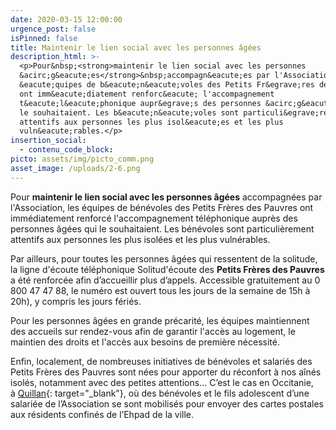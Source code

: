 ```yaml
---
date: 2020-03-15 12:00:00
urgence_post: false
isPinned: false
title: Maintenir le lien social avec les personnes âgées
description_html: >-
  <p>Pour&nbsp;<strong>maintenir le lien social avec les personnes
  &acirc;g&eacute;es</strong>&nbsp;accompagn&eacute;es par l'Association, les
  &eacute;quipes de b&eacute;n&eacute;voles des Petits Fr&egrave;res des Pauvres
  ont imm&eacute;diatement renforc&eacute; l'accompagnement
  t&eacute;l&eacute;phonique aupr&egrave;s des personnes &acirc;g&eacute;es qui
  le souhaitaient. Les b&eacute;n&eacute;voles sont particuli&egrave;rement
  attentifs aux personnes les plus isol&eacute;es et les plus
  vuln&eacute;rables.</p>
insertion_social:
  - contenu_code_block:
picto: assets/img/picto_comm.png
asset_image: /uploads/2-6.png
---
```


Pour&nbsp;**maintenir le lien social avec les personnes &acirc;g&eacute;es**&nbsp;accompagn&eacute;es par l'Association, les &eacute;quipes de b&eacute;n&eacute;voles des Petits Fr&egrave;res des Pauvres ont imm&eacute;diatement renforc&eacute; l'accompagnement t&eacute;l&eacute;phonique aupr&egrave;s des personnes &acirc;g&eacute;es qui le souhaitaient. Les b&eacute;n&eacute;voles sont particuli&egrave;rement attentifs aux personnes les plus isol&eacute;es et les plus vuln&eacute;rables.

Par ailleurs, pour toutes les personnes &acirc;g&eacute;es qui ressentent de la solitude, la ligne d'&eacute;coute t&eacute;l&eacute;phonique Solitud'&eacute;coute des **Petits Fr&egrave;res des Pauvres** a &eacute;t&eacute; renforc&eacute;e afin d’accueillir plus d’appels. Accessible gratuitement au 0 800 47 47 88, le num&eacute;ro est ouvert tous les jours de la semaine de 15h &agrave; 20h), y compris les jours f&eacute;ri&eacute;s.

Pour les personnes &acirc;g&eacute;es en grande pr&eacute;carit&eacute;, les &eacute;quipes maintiennent des accueils sur rendez-vous afin de garantir l'acc&egrave;s au logement, le maintien des droits et l'acc&egrave;s aux besoins de premi&egrave;re n&eacute;cessit&eacute;.

Enfin, localement, de nombreuses initiatives de b&eacute;n&eacute;voles et salari&eacute;s des Petits Fr&egrave;res des Pauvres sont n&eacute;es pour apporter du r&eacute;confort &agrave; nos a&icirc;n&eacute;s isol&eacute;s, notamment avec des petites attentions… C’est le cas en Occitanie, &agrave;&nbsp;[Quillan](https://www.petitsfreresdespauvres.fr/nos-implantations/les-petits-freres-des-pauvres-de-quillan){: target="_blank"}, o&ugrave; des b&eacute;n&eacute;voles et le fils adolescent d’une salari&eacute;e de l’Association se sont mobilis&eacute;s pour envoyer des cartes postales aux r&eacute;sidents confin&eacute;s de l’Ehpad de la ville.